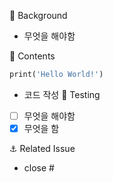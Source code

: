 🚀 Background

- 무엇을 해야함

🥥 Contents
```dart
print('Hello World!')
```
- 코드 작성
🧪 Testing

- [ ] 무엇을 해야함
- [x] 무엇을 함

⚓ Related Issue

- close #